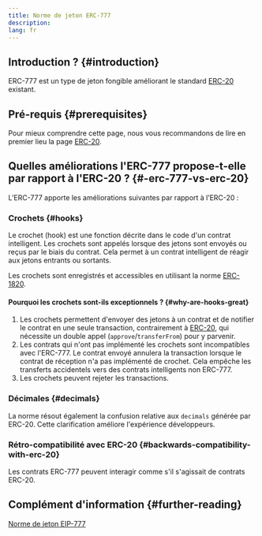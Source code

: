 ```yaml
---
title: Norme de jeton ERC-777
description:
lang: fr
---
```


## Introduction ? {#introduction}

ERC-777 est un type de jeton fongible améliorant le standard [ERC-20](/developers/docs/standards/tokens/erc-20/) existant.

## Pré-requis {#prerequisites}

Pour mieux comprendre cette page, nous vous recommandons de lire en premier lieu la page [ERC-20](/developers/docs/standards/tokens/erc-20/).

## Quelles améliorations l'ERC-777 propose-t-elle par rapport à l'ERC-20 ? {#-erc-777-vs-erc-20}

L’ERC-777 apporte les améliorations suivantes par rapport à l’ERC-20 :

### Crochets {#hooks}

Le crochet (hook) est une fonction décrite dans le code d'un contrat intelligent. Les crochets sont appelés lorsque des jetons sont envoyés ou reçus par le biais du contrat. Cela permet à un contrat intelligent de réagir aux jetons entrants ou sortants.

Les crochets sont enregistrés et accessibles en utilisant la norme [ERC-1820](https://eips.ethereum.org/EIPS/eip-1820).

#### Pourquoi les crochets sont-ils exceptionnels ? {#why-are-hooks-great}

1. Les crochets permettent d'envoyer des jetons à un contrat et de notifier le contrat en une seule transaction, contrairement à [ERC-20](https://eips.ethereum.org/EIPS/eip-20), qui nécessite un double appel (`approve`/`transferFrom`) pour y parvenir.
2. Les contrats qui n'ont pas implémenté les crochets sont incompatibles avec l'ERC-777. Le contrat envoyé annulera la transaction lorsque le contrat de réception n'a pas implémenté de crochet. Cela empêche les transferts accidentels vers des contrats intelligents non ERC-777.
3. Les crochets peuvent rejeter les transactions.

### Décimales {#decimals}

La norme résout également la confusion relative aux `decimals` générée par ERC-20. Cette clarification améliore l'expérience développeurs.

### Rétro-compatibilité avec ERC-20 {#backwards-compatibility-with-erc-20}

Les contrats ERC-777 peuvent interagir comme s'il s'agissait de contrats ERC-20.

## Complément d'information {#further-reading}

[Norme de jeton EIP-777](https://eips.ethereum.org/EIPS/eip-777)

